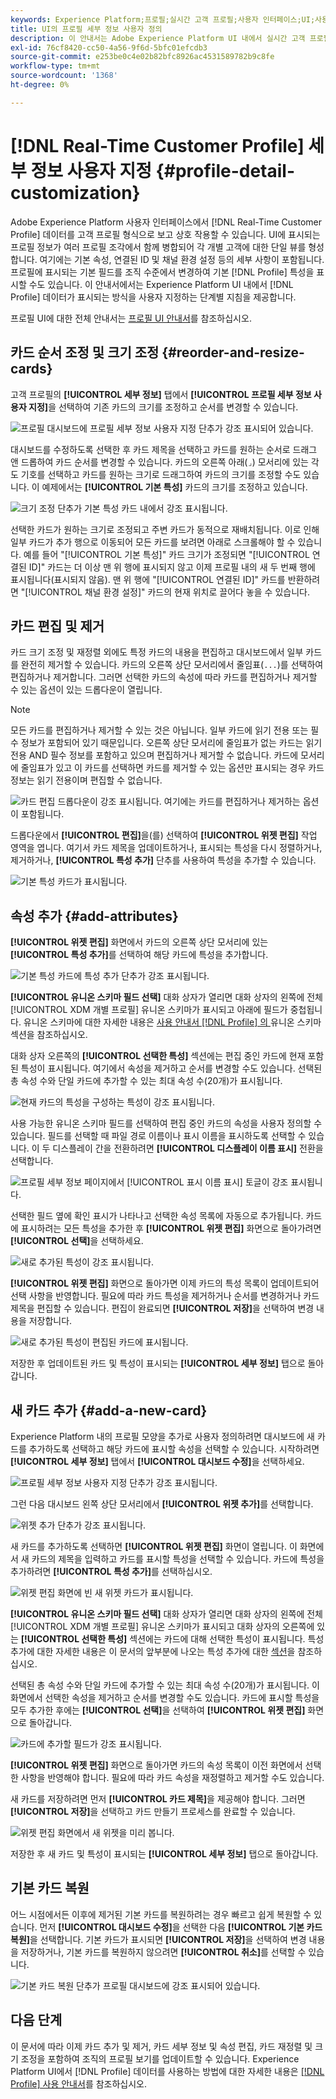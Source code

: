```yaml
---
keywords: Experience Platform;프로필;실시간 고객 프로필;사용자 인터페이스;UI;사용자 지정;프로필 세부 정보;세부 정보
title: UI의 프로필 세부 정보 사용자 정의
description: 이 안내서는 Adobe Experience Platform UI 내에서 실시간 고객 프로필 데이터가 표시되는 방식을 맞춤화하기 위한 단계별 지침을 제공합니다.
exl-id: 76cf8420-cc50-4a56-9f6d-5bfc01efcdb3
source-git-commit: e253be0c4e02b82bfc8926ac4531589782b9c8fe
workflow-type: tm+mt
source-wordcount: '1368'
ht-degree: 0%

---
```


# [!DNL Real-Time Customer Profile] 세부 정보 사용자 지정 {#profile-detail-customization}

Adobe Experience Platform 사용자 인터페이스에서 [!DNL Real-Time Customer Profile] 데이터를 고객 프로필 형식으로 보고 상호 작용할 수 있습니다. UI에 표시되는 프로필 정보가 여러 프로필 조각에서 함께 병합되어 각 개별 고객에 대한 단일 뷰를 형성합니다. 여기에는 기본 속성, 연결된 ID 및 채널 환경 설정 등의 세부 사항이 포함됩니다. 프로필에 표시되는 기본 필드를 조직 수준에서 변경하여 기본 [!DNL Profile] 특성을 표시할 수도 있습니다. 이 안내서에서는 Experience Platform UI 내에서 [!DNL Profile] 데이터가 표시되는 방식을 사용자 지정하는 단계별 지침을 제공합니다.

프로필 UI에 대한 전체 안내서는 [프로필 UI 안내서](user-guide.md)를 참조하십시오.

## 카드 순서 조정 및 크기 조정 {#reorder-and-resize-cards}

고객 프로필의 **[!UICONTROL 세부 정보]** 탭에서 **[!UICONTROL 프로필 세부 정보 사용자 지정]**&#x200B;을 선택하여 기존 카드의 크기를 조정하고 순서를 변경할 수 있습니다.

![프로필 대시보드에 프로필 세부 정보 사용자 지정 단추가 강조 표시되어 있습니다.](../images/profile-customization/customize-profile-details.png)

대시보드를 수정하도록 선택한 후 카드 제목을 선택하고 카드를 원하는 순서로 드래그 앤 드롭하여 카드 순서를 변경할 수 있습니다. 카드의 오른쪽 아래(`⌟`) 모서리에 있는 각도 기호를 선택하고 카드를 원하는 크기로 드래그하여 카드의 크기를 조정할 수도 있습니다. 이 예제에서는 **[!UICONTROL 기본 특성]** 카드의 크기를 조정하고 있습니다.

![크기 조정 단추가 기본 특성 카드 내에서 강조 표시됩니다.](../images/profile-customization/resize.png)

선택한 카드가 원하는 크기로 조정되고 주변 카드가 동적으로 재배치됩니다. 이로 인해 일부 카드가 추가 행으로 이동되어 모든 카드를 보려면 아래로 스크롤해야 할 수 있습니다. 예를 들어 &quot;[!UICONTROL 기본 특성]&quot; 카드 크기가 조정되면 &quot;[!UICONTROL 연결된 ID]&quot; 카드는 더 이상 맨 위 행에 표시되지 않고 이제 프로필 내의 새 두 번째 행에 표시됩니다(표시되지 않음). 맨 위 행에 &quot;[!UICONTROL 연결된 ID]&quot; 카드를 반환하려면 &quot;[!UICONTROL 채널 환경 설정]&quot; 카드의 현재 위치로 끌어다 놓을 수 있습니다.

## 카드 편집 및 제거

카드 크기 조정 및 재정렬 외에도 특정 카드의 내용을 편집하고 대시보드에서 일부 카드를 완전히 제거할 수 있습니다. 카드의 오른쪽 상단 모서리에서 줄임표(`...`)를 선택하여 편집하거나 제거합니다. 그러면 선택한 카드의 속성에 따라 카드를 편집하거나 제거할 수 있는 옵션이 있는 드롭다운이 열립니다.

>[!NOTE]
>
>모든 카드를 편집하거나 제거할 수 있는 것은 아닙니다. 일부 카드에 읽기 전용 또는 필수 정보가 포함되어 있기 때문입니다. 오른쪽 상단 모서리에 줄임표가 없는 카드는 읽기 전용 AND 필수 정보를 포함하고 있으며 편집하거나 제거할 수 없습니다. 카드에 모서리에 줄임표가 있고 이 카드를 선택하면 카드를 제거할 수 있는 옵션만 표시되는 경우 카드 정보는 읽기 전용이며 편집할 수 없습니다.

![카드 편집 드롭다운이 강조 표시됩니다. 여기에는 카드를 편집하거나 제거하는 옵션이 포함됩니다.](../images/profile-customization/edit-card.png)

드롭다운에서 **[!UICONTROL 편집]**&#x200B;을(를) 선택하여 **[!UICONTROL 위젯 편집]** 작업 영역을 엽니다. 여기서 카드 제목을 업데이트하거나, 표시되는 특성을 다시 정렬하거나, 제거하거나, **[!UICONTROL 특성 추가]** 단추를 사용하여 특성을 추가할 수 있습니다.

![기본 특성 카드가 표시됩니다.](../images/profile-customization/basic-attributes.png)

## 속성 추가 {#add-attributes}

**[!UICONTROL 위젯 편집]** 화면에서 카드의 오른쪽 상단 모서리에 있는 **[!UICONTROL 특성 추가]**&#x200B;를 선택하여 해당 카드에 특성을 추가합니다.

![기본 특성 카드에 특성 추가 단추가 강조 표시됩니다.](../images/profile-customization/add-attributes.png)

**[!UICONTROL 유니온 스키마 필드 선택]** 대화 상자가 열리면 대화 상자의 왼쪽에 전체 [!UICONTROL XDM 개별 프로필] 유니온 스키마가 표시되고 아래에 필드가 중첩됩니다. 유니온 스키마에 대한 자세한 내용은 [사용 안내서 [!DNL Profile] 의 &#x200B;](user-guide.md#union-schema)유니온 스키마 섹션을 참조하십시오.

대화 상자 오른쪽의 **[!UICONTROL 선택한 특성]** 섹션에는 편집 중인 카드에 현재 포함된 특성이 표시됩니다. 여기에서 속성을 제거하고 순서를 변경할 수도 있습니다. 선택된 총 속성 수와 단일 카드에 추가할 수 있는 최대 속성 수(20개)가 표시됩니다.

![현재 카드의 특성을 구성하는 특성이 강조 표시됩니다.](../images/profile-customization/select-before.png)

사용 가능한 유니온 스키마 필드를 선택하여 편집 중인 카드의 속성을 사용자 정의할 수 있습니다. 필드를 선택할 때 파일 경로 이름이나 표시 이름을 표시하도록 선택할 수 있습니다. 이 두 디스플레이 간을 전환하려면 **[!UICONTROL 디스플레이 이름 표시]** 전환을 선택합니다.

![프로필 세부 정보 페이지에서 [!UICONTROL 표시 이름 표시] 토글이 강조 표시됩니다.](../images/profile-customization/show-display-names.png)

선택한 필드 옆에 확인 표시가 나타나고 선택한 속성 목록에 자동으로 추가됩니다. 카드에 표시하려는 모든 특성을 추가한 후 **[!UICONTROL 위젯 편집]** 화면으로 돌아가려면 **[!UICONTROL 선택]**&#x200B;을 선택하세요.

![새로 추가된 특성이 강조 표시됩니다.](../images/profile-customization/select-after.png)

**[!UICONTROL 위젯 편집]** 화면으로 돌아가면 이제 카드의 특성 목록이 업데이트되어 선택 사항을 반영합니다. 필요에 따라 카드 특성을 제거하거나 순서를 변경하거나 카드 제목을 편집할 수 있습니다. 편집이 완료되면 **[!UICONTROL 저장]**&#x200B;을 선택하여 변경 내용을 저장합니다.

![새로 추가된 특성이 편집된 카드에 표시됩니다.](../images/profile-customization/new-attributes.png)

저장한 후 업데이트된 카드 및 특성이 표시되는 **[!UICONTROL 세부 정보]** 탭으로 돌아갑니다.

## 새 카드 추가 {#add-a-new-card}

Experience Platform 내의 프로필 모양을 추가로 사용자 정의하려면 대시보드에 새 카드를 추가하도록 선택하고 해당 카드에 표시할 속성을 선택할 수 있습니다. 시작하려면 **[!UICONTROL 세부 정보]** 탭에서 **[!UICONTROL 대시보드 수정]**&#x200B;을 선택하세요.

![프로필 세부 정보 사용자 지정 단추가 강조 표시됩니다.](../images/profile-customization/customize-profile-details.png)

그런 다음 대시보드 왼쪽 상단 모서리에서 **[!UICONTROL 위젯 추가]**&#x200B;를 선택합니다.

![위젯 추가 단추가 강조 표시됩니다.](../images/profile-customization/add-widget.png)

새 카드를 추가하도록 선택하면 **[!UICONTROL 위젯 편집]** 화면이 열립니다. 이 화면에서 새 카드의 제목을 입력하고 카드를 표시할 특성을 선택할 수 있습니다. 카드에 특성을 추가하려면 **[!UICONTROL 특성 추가]**&#x200B;를 선택하십시오.

![위젯 편집 화면에 빈 새 위젯 카드가 표시됩니다.](../images/profile-customization/edit-widget.png)

**[!UICONTROL 유니온 스키마 필드 선택]** 대화 상자가 열리면 대화 상자의 왼쪽에 전체 [!UICONTROL XDM 개별 프로필] 유니온 스키마가 표시되고 대화 상자의 오른쪽에 있는 **[!UICONTROL 선택한 특성]** 섹션에는 카드에 대해 선택한 특성이 표시됩니다. 특성 추가에 대한 자세한 내용은 이 문서의 앞부분에 나오는 특성 추가에 대한 [섹션](#add-attributes)을 참조하십시오.

선택된 총 속성 수와 단일 카드에 추가할 수 있는 최대 속성 수(20개)가 표시됩니다. 이 화면에서 선택한 속성을 제거하고 순서를 변경할 수도 있습니다. 카드에 표시할 특성을 모두 추가한 후에는 **[!UICONTROL 선택]**&#x200B;을 선택하여 **[!UICONTROL 위젯 편집]** 화면으로 돌아갑니다.

![카드에 추가할 필드가 강조 표시됩니다.](../images/profile-customization/add-widget-attributes.png)

**[!UICONTROL 위젯 편집]** 화면으로 돌아가면 카드의 속성 목록이 이전 화면에서 선택한 사항을 반영해야 합니다. 필요에 따라 카드 속성을 재정렬하고 제거할 수도 있습니다.

새 카드를 저장하려면 먼저 **[!UICONTROL 카드 제목]**&#x200B;을 제공해야 합니다. 그러면 **[!UICONTROL 저장]**&#x200B;을 선택하고 카드 만들기 프로세스를 완료할 수 있습니다.

![위젯 편집 화면에서 새 위젯을 미리 봅니다.](../images/profile-customization/new-widget.png)

저장한 후 새 카드 및 특성이 표시되는 **[!UICONTROL 세부 정보]** 탭으로 돌아갑니다.

## 기본 카드 복원

어느 시점에서든 이후에 제거된 기본 카드를 복원하려는 경우 빠르고 쉽게 복원할 수 있습니다. 먼저 **[!UICONTROL 대시보드 수정]**&#x200B;을 선택한 다음 **[!UICONTROL 기본 카드 복원]**&#x200B;을 선택합니다. 기본 카드가 표시되면 **[!UICONTROL 저장]**&#x200B;을 선택하여 변경 내용을 저장하거나, 기본 카드를 복원하지 않으려면 **[!UICONTROL 취소]**&#x200B;를 선택할 수 있습니다.

![기본 카드 복원 단추가 프로필 대시보드에 강조 표시되어 있습니다.](../images/profile-customization/restore-default.png)

## 다음 단계

이 문서에 따라 이제 카드 추가 및 제거, 카드 세부 정보 및 속성 편집, 카드 재정렬 및 크기 조정을 포함하여 조직의 프로필 보기를 업데이트할 수 있습니다. Experience Platform UI에서 [!DNL Profile] 데이터를 사용하는 방법에 대한 자세한 내용은 [[!DNL Profile] 사용 안내서](user-guide.md)를 참조하십시오.
